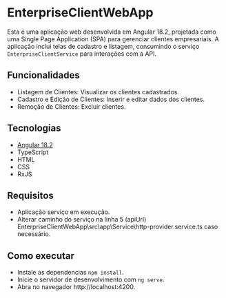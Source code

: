 # EnterpriseClientWebApp

Esta é uma aplicação web desenvolvida em Angular 18.2, projetada como uma Single Page Application (SPA) para gerenciar clientes empresariais. 
A aplicação inclui telas de cadastro e listagem, consumindo o serviço `EnterpriseClientService` para interações com a API.

## Funcionalidades

- Listagem de Clientes: Visualizar os clientes cadastrados.
- Cadastro e Edição de Clientes: Inserir e editar dados dos clientes.
- Remoção de Clientes: Excluir clientes.

## Tecnologias

- [Angular 18.2](https://angular.io/)
- TypeScript
- HTML
- CSS
- RxJS

## Requisitos

- Aplicação serviço em execução.
- Alterar caminho do serviço na linha 5 (apiUrl) EnterpriseClientWebApp\src\app\Service\http-provider.service.ts caso necessário.

## Como executar

- Instale as dependencias `npm install`.
- Inicie o servidor de desenvolvimento com `ng serve`.
- Abra no navegador http://localhost:4200.

